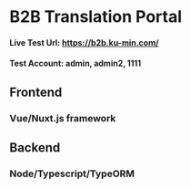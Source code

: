 # B2B Translation Portal

#### Live Test Url: https://b2b.ku-min.com/
#### Test Account: admin, admin2, 1111

## Frontend
### Vue/Nuxt.js framework

## Backend
### Node/Typescript/TypeORM
